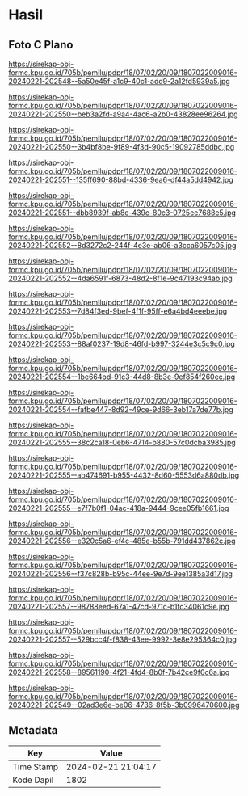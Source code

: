 # Hasil

## Foto C Plano

https://sirekap-obj-formc.kpu.go.id/705b/pemilu/pdpr/18/07/02/20/09/1807022009016-20240221-202548--5a50e45f-a1c9-40c1-add9-2a12fd5939a5.jpg

https://sirekap-obj-formc.kpu.go.id/705b/pemilu/pdpr/18/07/02/20/09/1807022009016-20240221-202550--beb3a2fd-a9a4-4ac6-a2b0-43828ee96264.jpg

https://sirekap-obj-formc.kpu.go.id/705b/pemilu/pdpr/18/07/02/20/09/1807022009016-20240221-202550--3b4bf8be-9f89-4f3d-90c5-19092785ddbc.jpg

https://sirekap-obj-formc.kpu.go.id/705b/pemilu/pdpr/18/07/02/20/09/1807022009016-20240221-202551--135ff690-88bd-4336-9ea6-df44a5dd4942.jpg

https://sirekap-obj-formc.kpu.go.id/705b/pemilu/pdpr/18/07/02/20/09/1807022009016-20240221-202551--dbb8939f-ab8e-439c-80c3-0725ee7688e5.jpg

https://sirekap-obj-formc.kpu.go.id/705b/pemilu/pdpr/18/07/02/20/09/1807022009016-20240221-202552--8d3272c2-244f-4e3e-ab06-a3cca6057c05.jpg

https://sirekap-obj-formc.kpu.go.id/705b/pemilu/pdpr/18/07/02/20/09/1807022009016-20240221-202552--4da6591f-6873-48d2-8f1e-9c47193c94ab.jpg

https://sirekap-obj-formc.kpu.go.id/705b/pemilu/pdpr/18/07/02/20/09/1807022009016-20240221-202553--7d84f3ed-9bef-4f1f-95ff-e6a4bd4eeebe.jpg

https://sirekap-obj-formc.kpu.go.id/705b/pemilu/pdpr/18/07/02/20/09/1807022009016-20240221-202553--88af0237-19d8-46fd-b997-3244e3c5c9c0.jpg

https://sirekap-obj-formc.kpu.go.id/705b/pemilu/pdpr/18/07/02/20/09/1807022009016-20240221-202554--1be664bd-91c3-44d8-8b3e-9ef854f260ec.jpg

https://sirekap-obj-formc.kpu.go.id/705b/pemilu/pdpr/18/07/02/20/09/1807022009016-20240221-202554--fafbe447-8d92-49ce-9d66-3eb17a7de77b.jpg

https://sirekap-obj-formc.kpu.go.id/705b/pemilu/pdpr/18/07/02/20/09/1807022009016-20240221-202555--38c2ca18-0eb6-4714-b880-57c0dcba3985.jpg

https://sirekap-obj-formc.kpu.go.id/705b/pemilu/pdpr/18/07/02/20/09/1807022009016-20240221-202555--ab474691-b955-4432-8d60-5553d6a880db.jpg

https://sirekap-obj-formc.kpu.go.id/705b/pemilu/pdpr/18/07/02/20/09/1807022009016-20240221-202555--e7f7b0f1-04ac-418a-9444-9cee05fb1661.jpg

https://sirekap-obj-formc.kpu.go.id/705b/pemilu/pdpr/18/07/02/20/09/1807022009016-20240221-202556--e320c5a6-ef4c-485e-b55b-791dd437862c.jpg

https://sirekap-obj-formc.kpu.go.id/705b/pemilu/pdpr/18/07/02/20/09/1807022009016-20240221-202556--f37c828b-b95c-44ee-9e7d-9ee1385a3d17.jpg

https://sirekap-obj-formc.kpu.go.id/705b/pemilu/pdpr/18/07/02/20/09/1807022009016-20240221-202557--98788eed-67a1-47cd-971c-b1fc34061c9e.jpg

https://sirekap-obj-formc.kpu.go.id/705b/pemilu/pdpr/18/07/02/20/09/1807022009016-20240221-202557--529bcc4f-f838-43ee-9992-3e8e295364c0.jpg

https://sirekap-obj-formc.kpu.go.id/705b/pemilu/pdpr/18/07/02/20/09/1807022009016-20240221-202558--89561190-4f21-4fd4-8b0f-7b42ce9f0c6a.jpg

https://sirekap-obj-formc.kpu.go.id/705b/pemilu/pdpr/18/07/02/20/09/1807022009016-20240221-202549--02ad3e6e-be06-4736-8f5b-3b0996470600.jpg


## Metadata

| Key        | Value               |
| ---------- | ------------------- |
| Time Stamp | 2024-02-21 21:04:17 |
| Kode Dapil | 1802                |



